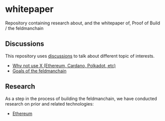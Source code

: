 # whitepaper

Repository containing research about, and the whitepaper of, Proof of Build / the feldmanchain 

## Discussions

This repository uses [discussions](https://github.com/feldmanchain/whitepaper/discussions) to talk about different topic of interests.

* [Why not use X (Ethereum, Cardano, Polkadot, etc)](https://github.com/feldmanchain/whitepaper/discussions/1)
* [Goals of the feldmanchain](https://github.com/feldmanchain/whitepaper/discussions/3)

## Research

As a step in the process of building the feldmanchain, we have conducted research on prior and related technologies:

* [Ethereum](/research/ethereum.md)